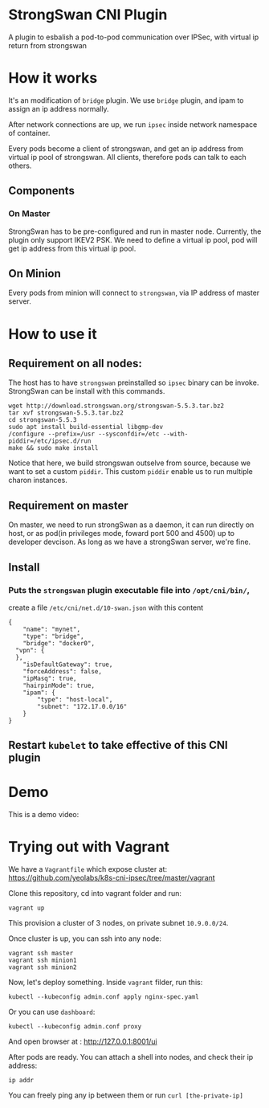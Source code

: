 # StrongSwan CNI Plugin

A plugin to esbalish a pod-to-pod communication over IPSec, with virtual
ip return from strongswan

# How it works

It's an modification of `bridge` plugin. We use `bridge` plugin, and
ipam to assign an ip address normally.

After network connections are up, we run `ipsec` inside network
namespace of container.

Every pods become a client of strongswan, and get an ip address from
virtual ip pool of strongswan. All clients, therefore pods can talk
to each others.

## Components

### On Master

StrongSwan has to be pre-configured and run in master node. Currently,
the plugin only support IKEV2 PSK. We need to define a virtual ip pool,
pod will get ip address from this virtual ip pool.

## On Minion

Every pods from minion will connect to `strongswan`, via IP address of
master server.

# How to use it

## Requirement on all nodes:

The host has to have `strongswan` preinstalled so `ipsec` binary can be invoke.
StrongSwan can be install with this commands.

```
wget http://download.strongswan.org/strongswan-5.5.3.tar.bz2
tar xvf strongswan-5.5.3.tar.bz2
cd strongswan-5.5.3
sudo apt install build-essential libgmp-dev
/configure --prefix=/usr --sysconfdir=/etc --with-piddir=/etc/ipsec.d/run
make && sudo make install
```

Notice that here, we build strongswan outselve from source, because we want to set
a custom `piddir`. This custom `piddir` enable us to run multiple charon instances.

## Requirement on master

On master, we need to run strongSwan as a daemon, it can run directly on host,
or as pod(in privileges mode, foward port 500 and 4500) up to developer devcison.
As long as we have a strongSwan server, we're fine.

## Install

### Puts the `strongswan` plugin executable file into `/opt/cni/bin/`,
create a file `/etc/cni/net.d/10-swan.json` with this content

```
{
	"name": "mynet",
	"type": "bridge",
	"bridge": "docker0",
  "vpn": {
  },
	"isDefaultGateway": true,
	"forceAddress": false,
	"ipMasq": true,
	"hairpinMode": true,
	"ipam": {
		"type": "host-local",
		"subnet": "172.17.0.0/16"
	}
}
```

## Restart `kubelet` to take effective of this CNI plugin


# Demo

This is a demo video:

# Trying out with Vagrant

We have a `Vagrantfile` which expose cluster at: https://github.com/yeolabs/k8s-cni-ipsec/tree/master/vagrant

Clone this repository, cd into vagrant folder and run:

```
vagrant up
```

This provision a cluster of 3 nodes, on private subnet `10.9.0.0/24`.

Once cluster is up, you can ssh into any node:

```
vagrant ssh master
vagrant ssh minion1
vagrant ssh minion2
```

Now, let's deploy something. Inside `vagrant` filder, run this:

```
kubectl --kubeconfig admin.conf apply nginx-spec.yaml
```

Or you can use `dashboard`:

```
kubectl --kubeconfig admin.conf proxy
```

And open browser at : http://127.0.0.1:8001/ui

After pods are ready. You can attach a shell into nodes, and check their ip address:

```
ip addr
```

You can freely ping any ip between them or run `curl [the-private-ip]`
